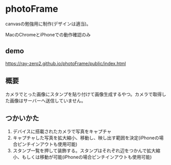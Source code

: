 # photoFrame

canvasの勉強用に制作(デザインは適当)。

MacのChromeとiPhoneでの動作確認のみ

## demo
https://ray-zero2.github.io/photoFrame/public/index.html

## 概要

カメラでとった画像にスタンプを貼り付けて画像生成するやつ。カメラで取得した画像はサーバーへ送信していません。

## つかいかた

1. デバイスに搭載されたカメラで写真をキャプチャ
1. キャプチャした写真を拡大縮小、移動し、映し出す範囲を決定(iPhoneの場合ピンチインアウトも使用可能)
1. スタンプ一覧を押して装飾する。スタンプはそれぞれ辺をつかんで拡大縮小、もしくは移動が可能(iPhoneの場合ピンチインアウトも使用可能)
